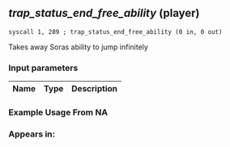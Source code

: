 ## *trap_status_end_free_ability* (player)

`syscall 1, 289 ; trap_status_end_free_ability (0 in, 0 out)`

Takes away Soras ability to jump infinitely

### Input parameters
| Name | Type | Description
|------|------|------------


### Example Usage From NA



### Appears in:



